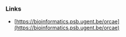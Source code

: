 ### Links

-   [https://bioinformatics.psb.ugent.be/orcae](https://bioinformatics.psb.ugent.be/orcae)

